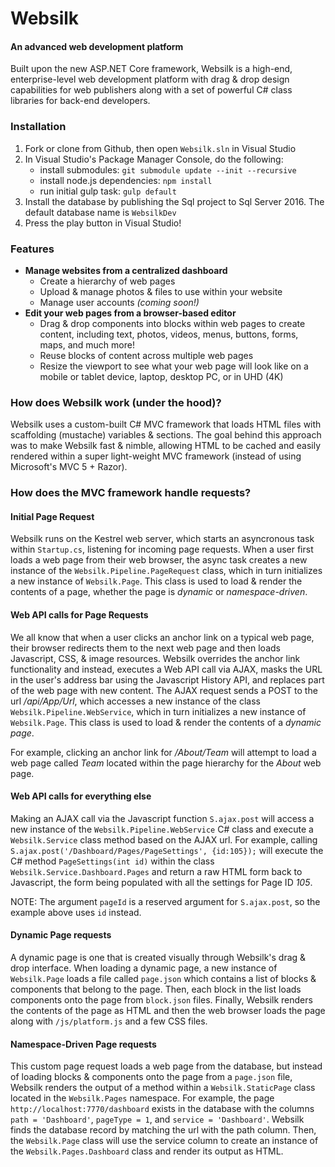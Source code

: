 # Websilk
#### An advanced web development platform
Built upon the new ASP.NET Core framework, Websilk is a high-end, enterprise-level web development platform with drag & drop design capabilities for web publishers along with a set of powerful C# class libraries for back-end developers.

### Installation
1. Fork or clone from Github, then open `Websilk.sln` in Visual Studio
2. In Visual Studio's Package Manager Console, do the following:
    * install submodules: `git submodule update --init --recursive`
    * install node.js dependencies: `npm install`
    * run initial gulp task: `gulp default`
2. Install the database by publishing the Sql project to Sql Server 2016. The default database name is `WebsilkDev`
3. Press the play button in Visual Studio!


### Features
* **Manage websites from a centralized dashboard**
  * Create a hierarchy of web pages
  * Upload & manage photos & files to use within your website
  * Manage user accounts *(coming soon!)*
* **Edit your web pages from a browser-based editor**
  * Drag & drop components into blocks within web pages to create content, including text, photos, videos, menus, buttons, forms, maps, and much more!
  * Reuse blocks of content across multiple web pages
  * Resize the viewport to see what your web page will look like on a mobile or tablet device, laptop, desktop PC, or in UHD (4K)


### How does Websilk work (under the hood)?
Websilk uses a custom-built C# MVC framework that loads HTML files with scaffolding (mustache) variables & sections. The goal behind this approach was to make Websilk fast & nimble, allowing HTML to be cached and easily rendered within a super light-weight MVC framework (instead of using Microsoft's MVC 5 + Razor).

### How does the MVC framework handle requests?

#### Initial Page Request
Websilk runs on the Kestrel web server, which starts an asyncronous task within `Startup.cs`, listening for incoming page requests. When a user first loads a web page from their web browser, the async task creates a new instance of the `Websilk.Pipeline.PageRequest` class, which in turn initializes a new instance of `Websilk.Page`. This class is used to load & render the contents of a page, whether the page is *dynamic* or *namespace-driven*.

#### Web API calls for Page Requests
We all know that when a user clicks an anchor link on a typical web page, their browser redirects them to the next web page and then loads Javascript, CSS, & image resources. Websilk overrides the anchor link functionality and instead, executes a Web API call via AJAX, masks the URL in the user's address bar using the Javascript History API, and replaces part of the web page with new content. The AJAX request sends a POST to the url */api/App/Url*, which accesses a new instance of the class `Websilk.Pipeline.WebService`, which in turn initializes a new instance of `Websilk.Page`. This class is used to load & render the contents of a *dynamic page*.

For example, clicking an anchor link for */About/Team* will attempt to load a web page called *Team* located within the page hierarchy for the *About* web page.

#### Web API calls for everything else
Making an AJAX call via the Javascript function `S.ajax.post` will access a new instance of the `Websilk.Pipeline.WebService` C# class and execute a `Websilk.Service` class method based on the AJAX url. For example, calling `S.ajax.post('/Dashboard/Pages/PageSettings', {id:105});` will execute the C# method `PageSettings(int id)` within the class `Websilk.Service.Dashboard.Pages` and return a raw HTML form back to Javascript, the form being populated with all the settings for Page ID *105*. 

NOTE: The argument `pageId` is a reserved argument for `S.ajax.post`, so the example above uses `id` instead.

#### Dynamic Page requests
 A dynamic page is one that is created visually through Websilk's drag & drop interface. When loading a dynamic page, a new instance of `Websilk.Page` loads a file called `page.json` which contains a list of blocks & components that belong to the page. Then, each block in the list loads components onto the page from `block.json` files. Finally, Websilk renders the contents of the page as HTML and then the web browser loads the page along with `/js/platform.js` and a few CSS files.

#### Namespace-Driven Page requests
This custom page request loads a web page from the database, but instead of loading blocks & components onto the page from a `page.json` file, Websilk renders the output of a method within a `Websilk.StaticPage` class located in the `Websilk.Pages` namespace. For example, the page `http://localhost:7770/dashboard` exists in the database with the columns `path = 'Dashboard'`, `pageType = 1`, and `service = 'Dashboard'`. Websilk finds the database record by matching the url with the path column. Then, the `Websilk.Page` class will use the service column to create an instance of the `Websilk.Pages.Dashboard` class and render its output as HTML.